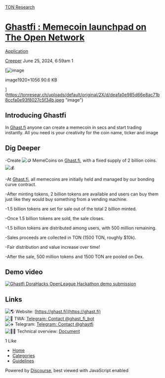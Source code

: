 [TON Research](/)

# [Ghastfi : Memecoin launchpad on The Open Network](/t/ghastfi-memecoin-launchpad-on-the-open-network/25913)

[Application](/c/application/20) 

    

[Creeper](https://tonresear.ch/u/Creeper)   June 25, 2024, 6:59am  1

[![image](https://tonresear.ch/uploads/default/optimized/2X/d/deafa0e985d66e8ac71b8ccfa0e93f8027c5f34b_2_690x379.jpeg)

image1920×1056 90.6 KB

](https://tonresear.ch/uploads/default/original/2X/d/deafa0e985d66e8ac71b8ccfa0e93f8027c5f34b.jpeg "image")

## [](#introducing-ghastfi-1)Introducing Ghastfi

In [Ghast.fi](https://t.co/gJSS3a4obz) anyone can create a memecoin in secs and start trading instantly. All you need is your creativity for the coin name, ticker and image

## [](#dig-deeper-2)Dig Deeper

\-Create ![:coin:](https://tonresear.ch/images/emoji/twitter/coin.png?v=12 ":coin:") MemeCoins on [Ghast.fi](http://Ghast.fi), with a fixed supply of 2 billion coins. ![:moneybag:](https://tonresear.ch/images/emoji/twitter/moneybag.png?v=12 ":moneybag:")

\-At [Ghast.fi](http://Ghast.fi), all memecoins are initially held and managed by our bonding curve contract.

\-After minting tokens, 2 billion tokens are available and users can buy them just like they would buy something from a vending machine.

\-1.5 billion tokens are set for sale out of the total 2 billion minted.

\-Once 1.5 billion tokens are sold, the sale closes.

\-1.5 billion tokens are distributed among users, with 500 million remaining.

\-Sales proceeds are collected in TON (1500 TON, roughly $10k).

\-Fair distribution and value increase over time!

\-After the sale, 500 million tokens and 1500 TON are pooled on Dex.

## [](#demo-video-3)Demo video

[![](https://tonresear.ch/uploads/default/original/2X/9/9f12c256284a37cead46d20aed7c7d260da0a301.jpeg "Ghastfi DoraHacks OpenLeague Hackathon demo submission")](https://www.youtube.com/watch?v=5BsJgkXeNHI)

## [](#links-4)Links

![:earth_americas:](https://tonresear.ch/images/emoji/twitter/earth_americas.png?v=12 ":earth_americas:") Website: [https://ghast.fi](https://ghast.fi)  
![:robot:](https://tonresear.ch/images/emoji/twitter/robot.png?v=12 ":robot:") TWA: [Telegram: Contact @ghast\_fi\_bot](https://t.me/ghast_fi_bot)  
![:airplane:](https://tonresear.ch/images/emoji/twitter/airplane.png?v=12 ":airplane:") Telegram: [Telegram: Contact @ghastfi](https://t.me/ghastfi)  
![:cook:](https://tonresear.ch/images/emoji/twitter/cook.png?v=12 ":cook:") Technical overview: [Document](https://docs.google.com/document/d/1S5-YZBUmZBG5tQFXavCZEZWh9A082K_LKEdubl84-ZQ/edit?usp=sharing)

  1 Like

*   [Home](/)
*   [Categories](/categories)
*   [Guidelines](/guidelines)

Powered by [Discourse](https://www.discourse.org), best viewed with JavaScript enabled